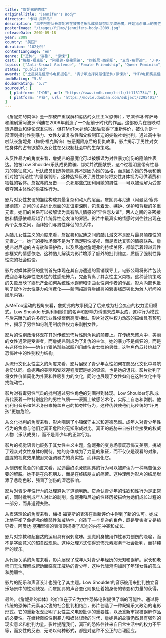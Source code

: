```yaml
---
title: "詹妮弗的肉体"
originalTitle: "Jennifer's Body"
director: "卡琳·库萨马"
description: "高中啦啦队长詹妮弗在被男性乐队成员献祭后变成恶魔，开始猎杀镇上的男性。这部最初被误解的恐怖喜剧在MeToo时代获得重新评价，被认为是一部超前于时代的女性主义恐怖片，深刻探讨了有毒男性气质、女性友谊的复杂性以及父权制下的性别暴力。"
posterImage: "/images/films/jennifers-body-2009.jpg"
releaseDate: 2009-09-18
year: 2009
country: "美国"
duration: "102分钟"
contentLanguage: "en"
genre: ["恐怖", "喜剧", "惊悚"]
cast: ["梅根·福克斯", "阿曼达·塞弗里德", "约翰尼·西蒙斯", "亚当·布罗迪", "J·K·西蒙斯"]
topics: ["Anti-Sexual Violence", "Female Friendship", "Queer Feminism", "Media Representation Critique", "MeToo Movement", "Gender Politics", "Pop Culture Feminism", "Cultural Critique"]
status: "published"
awards: ["土星奖最佳恐怖电影提名", "青少年选择奖最佳恐怖/惊悚片", "MTV电影奖最佳接吻场面提名"]
imdbRating: "5.5"
doubanRating: "5.7"
sourceUrl: [
  { platform: "IMDB", url: "https://www.imdb.com/title/tt1131734/" },
  { platform: "豆瓣", url: "https://movie.douban.com/subject/2295401/" }
]
---
```


《詹妮弗的肉体》是一部被严重误解和低估的女性主义恐怖片，导演卡琳·库萨马和编剧黛阿波罗·科迪在2009年创造了一个超前于时代的作品。这部影片在首映时遭遇商业和评论双重失败，但在MeToo运动兴起后获得了重新评价，被认为是一部深刻探讨性别暴力、女性友谊复杂性和父权制压迫的尖锐社会批判。通过高中啦啦队长詹妮弗（梅根·福克斯饰）被恶魔附身后的复仇故事，影片揭示了男性对女性身体的占有欲望以及女性在父权制社会中的生存策略。

从反性暴力的角度来看，詹妮弗的恶魔化可以被解读为对性暴力创伤的隐喻性表达。她被Low Shoulder乐队成员欺骗、绑架并试图献祭，这个过程明显带有性暴力的象征意义。乐队成员们选择詹妮弗不是因为她的品格，而是因为她的外表和他们对她"纯洁性"的错误判断。这种选择反映了男性如何将女性身体视为可供消费和牺牲的客体。詹妮弗的反击——杀死那些试图利用她的男性——可以被理解为受害者夺回主体性的象征性行为。

影片对女性友谊的描绘构成其最复杂和动人的层面。詹妮弗与尼迪（阿曼达·塞弗里德饰）之间的关系远比表面的友谊更深刻，包含着爱、嫉妒、保护和背叛的多重元素。她们的关系可以被解读为具有酷儿情感的"异性恋友谊"，两人之间的亲密接触和情感依赖超越了传统异性恋友谊的界限。影片中最真实的情感时刻往往出现在两个女孩之间，而非她们与男性伴侣的关系中。

从酷儿女性主义的角度来看，詹妮弗和尼迪之间的酷儿潜文本是影片最具颠覆性的元素之一。她们的接吻场面不是为了满足男性凝视，而是表达真实的情感联系。詹妮弗对尼迪的占有欲和保护欲，以及尼迪对詹妮弗的持续关怀，都暗示着超越异性恋框架的情感依恋。这种酷儿解读为影片增添了额外的批判维度，质疑了强制性异性恋的社会假设。

影片对媒体表征的批判首先体现在其自身遭遇的营销误导上。电影公司将影片包装成迎合年轻异性恋男性的性感恐怖片，完全背离了其女性主义内核。这种营销策略的失败反映了娱乐产业如何系统性地误解和歪曲女性创作者的作品。影片内部也批判了媒体对女性暴力的消费化——新闻报道将詹妮弗的受害经历转化为耸人听闻的娱乐内容。

从MeToo运动的视角来看，詹妮弗的故事预见了后来成为社会焦点的权力滥用模式。Low Shoulder乐队利用她们的名声和影响力诱骗未成年女孩，这种行为模式与后来曝光的许多娱乐业性侵案例高度相似。影片对这种权力动态的描绘具有预见性，揭示了男性如何利用制度性权力来剥削女性。

影片的性别政治体现在其对传统恐怖片性别角色的颠覆上。在传统恐怖片中，美丽的女性通常是受害者，而詹妮弗则成为了复仇的主体。她的暴力不是疯狂的，而是有选择性的——她专门猎杀那些试图利用或伤害女性的男性。这种角色反转挑战了恐怖片中的性别权力结构。

从流行文化女性主义的角度来看，影片展现了青少年女性如何在商品化文化中导航身份认同。詹妮弗的美丽和受欢迎程度既是她的资源，也是她的诅咒。影片批判了将女性价值简化为外表和性吸引力的文化，同时也展现了女性如何在这种文化中寻找能动性。

影片对有毒男性气质的批判通过男性角色的刻画得到体现。Low Shoulder乐队成员代表着一种特别危险的男性气质——表面上敏感艺术化，实际上自恋和剥削。他们利用音乐和艺术身份来掩盖自己的掠夺性行为，这种伪装使他们比传统的"坏男孩"更加危险。

从文化批判的角度来看，影片嘲讽了小镇保守主义和道德恐慌。成年人对青少年性行为的焦虑与他们对真正危险的无知形成对比。真正的威胁来自被社会接受的权威人物（乐队成员），而不是青少年的正常行为。

影片的视觉语言也服务于其女性主义主题。詹妮弗的变身场景既恐怖又美丽，挑战了观众对女性身体的期待。她的身体成为了力量的象征，而不仅仅是观看的对象。血腥的视觉效果被用来强调暴力的真实性，而非美化它。

从创伤和愈合的角度来看，尼迪最终杀死詹妮弗的行为可以被解读为一种痛苦但必要的解脱。她不是在杀死朋友，而是在终结朋友的痛苦。这种理解为影片的结局增添了悲剧色彩，强调了创伤的深远影响。

影片对青少年性行为的处理避免了道德判断。它承认青少年的性欲和性行为是正常的，同时批判成年人对此的剥削。詹妮弗和尼迪的性经历被描绘为她们成长过程的一部分，而非道德失败。

从表演理论的角度来看，梅根·福克斯的表演在重新评价中得到了新的认可。她成功地平衡了詹妮弗的脆弱性和威胁性，创造了一个复杂的角色，既是受害者又是掠夺者。阿曼达·塞弗里德的表演则捕捉了尼迪的内在冲突和成长。

影片对宗教和超自然的运用具有讽刺意味。恶魔附身被用作性暴力创伤的隐喻，而不是字面意义的超自然现象。这种处理方式使得恐怖元素服务于社会批判，而非纯粹的娱乐。

从代际关系的角度来看，影片展现了成年人对青少年经历的无知和误解。家长和老师们无法理解或帮助面临真正威胁的青少年，这种代际鸿沟加剧了年轻女性的孤立和脆弱性。

影片的配乐和声音设计也强化了其主题。Low Shoulder的音乐被用来批判独立音乐场景中的性别歧视，而詹妮弗的声音变化则象征着她身份的转变和力量的获得。

最终，《詹妮弗的肉体》的价值在于它为女性恐怖电影提供了新的可能性。通过将传统的恐怖片元素与尖锐的社会批判相结合，影片创造了一种既娱乐又政治的电影形式。它的重新发现证明了女性主义电影批评的重要性，以及重新审视被误解作品的必要性。在继续面临性别暴力和媒体误读的时代，詹妮弗的故事仍然具有强烈的现实意义和批判力量。影片提醒我们，真正的恐怖往往来自日常生活中的权力不平等，而女性的反击，无论以何种形式，都是对这种不公正的合理回应。